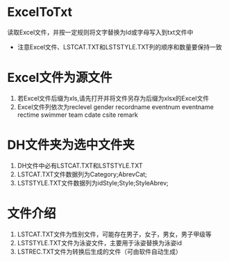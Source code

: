 # ExcelToTxt
读取Excel文件，并按一定规则将文字替换为Id或字母写入到txt文件中
* 注意Excel文件、LSTCAT.TXT和LSTSTYLE.TXT列的顺序和数量要保持一致

# Excel文件为源文件
1. 若Excel文件后缀为xls,请先打开并将文件另存为后缀为xlsx的Excel文件
2. Excel文件列依次为reclevel	gender	recordname	eventnum	eventname	rectime	swimmer	team	cdate	csite	remark

# DH文件夹为选中文件夹
1. DH文件中必有LSTCAT.TXT和LSTSTYLE.TXT
2. LSTCAT.TXT文件数据列为Category;AbrevCat;
3. LSTSTYLE.TXT文件数据列为idStyle;Style;StyleAbrev;

# 文件介绍
1. LSTCAT.TXT文件为性别文件，可能存在男子，女子，男女，男子甲级等
2. LSTSTYLE.TXT文件为泳姿文件，主要用于泳姿替换为泳姿id
3. LSTREC.TXT文件为转换后生成的文件（可由软件自动生成）

